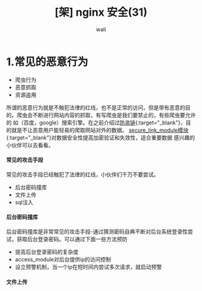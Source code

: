 ﻿---
layout: post
title: '[架] nginx 安全(31)'  #标题
tagline:  nginx 安全(31)
category: nginx      #分类
author: wali    #作者
tag: nginx     #标签
ghurl:        #github url
ghurl_zip:    #github zip下载
comments: true

post_nav: ["1.常见的恶意行为",""]
---

# 1.常见的恶意行为

- 爬虫行为
- 恶意抓取
- 资源盗用

所谓的恶意行为就是不触犯法律的红线，也不是正常的访问，但是带有恶意的目的。爬虫会不断进行网站内容的抓取，有写爬虫是我们要禁止的，有些爬虫要允许的
如（百度，google）搜索引擎。在之前介绍过[防盗链](/nginx/2018/12/17/nginx-13.html "/nginx/2018/12/17/nginx-13.html"){:target="_blank"}，目的就是不让恶意用户能轻易的爬取网站对外的数据。
[secure_link_module模块](/nginx/2019/01/09/nginx-25.html "/nginx/2019/01/09/nginx-25.html"){:target="_blank"}对数据安全性提高加密验证和失效性，适合重要数据
感兴趣的小伙伴可以去看看。

#### 常见的攻击手段

常见的攻击手段已经触犯了法律的红线，小伙伴们千万不要尝试。

- 后台密码撞库
- 文件上传
- sql注入


#### 后台密码撞库 

后台密码撞库是非常常见的攻击手段-通过猜测密码自典不断对后台系统登录性尝试，获取后台登录密码。可以通过下面一些方法预防

- 提高后台登录密码的复杂度
- access_module对后台提供ip的访问控制
- 设立预警机制，当一个ip在短时间内尝试多次请求，就启动预警

#### 文件上传
 




























